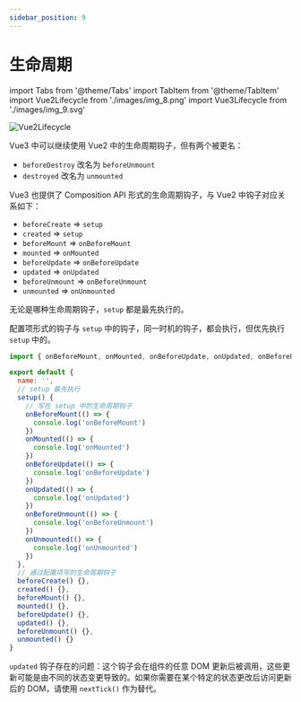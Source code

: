 ```yaml
---
sidebar_position: 9
---
```


# 生命周期

import Tabs from '@theme/Tabs'
import TabItem from '@theme/TabItem'
import Vue2Lifecycle from './images/img_8.png'
import Vue3Lifecycle from './images/img_9.svg'

<Tabs>
  <TabItem value="vue2" label="Vue2 生命周期图示" default>
    <img src={Vue2Lifecycle} alt="Vue2Lifecycle" />
  </TabItem>
  <TabItem value="vue3" label="Vue3 生命周期图示">
    <Vue3Lifecycle />
  </TabItem>
</Tabs>

Vue3 中可以继续使用 Vue2 中的生命周期钩子，但有两个被更名：
- `beforeDestroy` 改名为 `beforeUnmount`
- `destroyed` 改名为 `unmounted`

Vue3 也提供了 Composition API 形式的生命周期钩子，与 Vue2 中钩子对应关系如下：
- `beforeCreate` => `setup`
- `created` => `setup`
- `beforeMount` => `onBeforeMount`
- `mounted` => `onMounted`
- `beforeUpdate` => `onBeforeUpdate`
- `updated` => `onUpdated`
- `beforeUnmount` => `onBeforeUnmount`
- `unmounted` => `onUnmounted`

无论是哪种生命周期钩子，`setup` 都是最先执行的。

配置项形式的钩子与 `setup` 中的钩子，同一时机的钩子，都会执行，但优先执行 `setup` 中的。

```js title="Vue3 的生命周期钩子"
import { onBeforeMount, onMounted, onBeforeUpdate, onUpdated, onBeforeUnmount, onUnmounted } from 'vue'

export default {
  name: '',
  // setup 最先执行
  setup() {
    // 写在 setup 中的生命周期钩子
    onBeforeMount(() => {
      console.log('onBeforeMount')
    })
    onMounted(() => {
      console.log('onMounted')
    })
    onBeforeUpdate(() => {
      console.log('onBeforeUpdate')
    })
    onUpdated(() => {
      console.log('onUpdated')
    })
    onBeforeUnmount(() => {
      console.log('onBeforeUnmount')
    })
    onUnmounted(() => {
      console.log('onUnmounted')
    })
  },
  // 通过配置项写的生命周期钩子
  beforeCreate() {},
  created() {},
  beforeMount() {},
  mounted() {},
  beforeUpdate() {},
  updated() {},
  beforeUnmount() {},
  unmounted() {}
}
```

`updated` 钩子存在的问题：这个钩子会在组件的任意 DOM 更新后被调用，这些更新可能是由不同的状态变更导致的。如果你需要在某个特定的状态更改后访问更新后的 DOM，请使用 `nextTick()` 作为替代。
